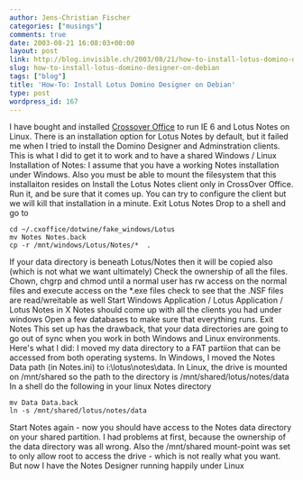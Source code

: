```yaml
---
author: Jens-Christian Fischer
categories: ["musings"]
comments: true
date: 2003-08-21 16:08:03+00:00
layout: post
link: http://blog.invisible.ch/2003/08/21/how-to-install-lotus-domino-designer-on-debian/
slug: how-to-install-lotus-domino-designer-on-debian
tags: ["blog"]
title: 'How-To: Install Lotus Domino Designer on Debian'
type: post
wordpress_id: 167
---
```


I have bought and installed [Crossover Office](http://http://www.codeweavers.com/products/office/) to run IE 6 and Lotus Notes on Linux. There is an installation option for Lotus Notes by default, but it failed me when I tried to install the Domino Designer and Adminstration clients.
This is what I did to get it to work and to have a shared Windows / Linux Installation of Notes:
I assume that you have a working Notes installation under Windows. Also you must be able to mount the filesystem that this installaiton resides on
Install the Lotus Notes client only in CrossOver Office. Run it, and be sure that it comes up. You can try to configure the client but we will kill that installation in a minute.
Exit Lotus Notes
Drop to a shell and go to
    
    cd ~/.cxoffice/dotwine/fake_windows/Lotus
    mv Notes Notes.back
    cp -r /mnt/windows/Lotus/Notes/*  .


If your data directory is beneath Lotus/Notes then it will be copied also (which is not what we want ultimately)
Check the ownership of all the files. Chown, chgrp and chmod until a normal user has rw access on the normal files and execute access on the *.exe files
check to see that the .NSF files are read/wreitable as well
Start Windows Application / Lotus Application / Lotus Notes in X
Notes should come up with all the clients you had under windows
Open a few databases to make sure that everything runs.
Exit Notes
This set up has the drawback, that your data directories are going to go out of sync when you work in both Windows and Linux environments.
Here's what I did: I moved my data directory to a FAT partiion that can be accessed from both operating systems. In Windows, I moved the Notes Data path (in Notes.ini) to i:\lotus\notes\data.
In Linux, the drive is mounted on /mnt/shared so the path to the directory is /mnt/shared/lotus/notes/data
In a shell do the following in your linux Notes directory

    
    mv Data Data.back
    ln -s /mnt/shared/lotus/notes/data


Start Notes again - now you should have access to the Notes data directory on your shared partition.
I had problems at first, because the ownership of the data directory was all wrong. Also the /mnt/shared mount-point was set to only allow root to access the drive - which is not really what you want.
But now I have the Notes Designer running happily under Linux
